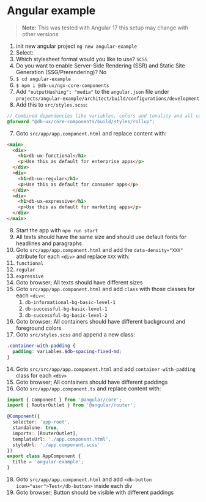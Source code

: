# Angular example

> **Note:** This was tested with Angular 17 this setup may change with other versions

1. init new angular project `ng new angular-example`
2. Select:
3. Which stylesheet format would you like to use? `SCSS`
4. Do you want to enable Server-Side Rendering (SSR) and Static Site Generation (SSG/Prerendering)? No
5. `$ cd angular-example`
6. `$ npm i @db-ux/ngx-core-components`
7. Add `"outputHashing": "media"` to the `angular.json` file under `projects/angular-example/architect/build/configurations/development`
8. Add this to `src/styles.scss`:

```scss
// Combined dependencies like variables, colors and tonality and all components
@forward "@db-ux/core-components/build/styles/rollup";
```

7. Goto `src/app/app.component.html` and replace content with:

```html
<main>
  <div>
    <h1>db-ux-functional</h1>
    <p>Use this as default for enterprise apps</p>
  </div>
  <div>
    <h1>db-ux-regular</h1>
    <p>Use this as default for consumer apps</p>
  </div>
  <div>
    <h1>db-ux-expressive</h1>
    <p>Use this as default for marketing apps</p>
  </div>
</main>
```

8. Start the app with `npm run start`
9. All texts should have the same size and should use default fonts for headlines and paragraphs
10. Goto `src/app/app.component.html` and add the `data-density="XXX"` attribute for each `<div>` and replace `XXX` with:
11. `functional`
12. `regular`
13. `expressive`
14. Goto browser; All texts should have different sizes
15. Goto `src/app/app.component.html` and add `class` with those classes for each `<div>`:
    1. `db-informational-bg-basic-level-1`
    2. `db-successful-bg-basic-level-1`
    3. `db-successful-bg-basic-level-2`
19. Goto browser; All containers should have different background and foreground colors
20. Goto `src/styles.scss` and append a new class:

```scss
.container-with-padding {
  padding: variables.$db-spacing-fixed-md;
}
```

14. Goto `src/src/app/app.component.html` and add `container-with-padding` class for each `<div>`
15. Goto browser; All containers should have different paddings
16. Goto `src/app/app.component.ts` and replace content with:

```ts
import { Component } from '@angular/core';
import { RouterOutlet } from '@angular/router';

@Component({
  selector: 'app-root',
  standalone: true,
  imports: [RouterOutlet],
  templateUrl: './app.component.html',
  styleUrl: './app.component.scss'
})
export class AppComponent {
  title = 'angular-example';
}
```

18. Goto `src/app/app.component.html` and add `<db-button icon="user">Test</db-button>` inside each div
19. Goto browser; Button should be visible with different paddings
